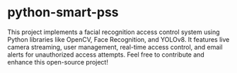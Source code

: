 # python-smart-pss
This project implements a facial recognition access control system using Python libraries like OpenCV, Face Recognition, and YOLOv8. It features live camera streaming, user management, real-time access control, and email alerts for unauthorized access attempts. Feel free to contribute and enhance this open-source project!

